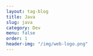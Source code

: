 ```yaml
---
layout: tag-blog
title: Java
slug: java
category: Dev
menu: false
order: 1
header-img: "/img/web-logo.png"
---
```

